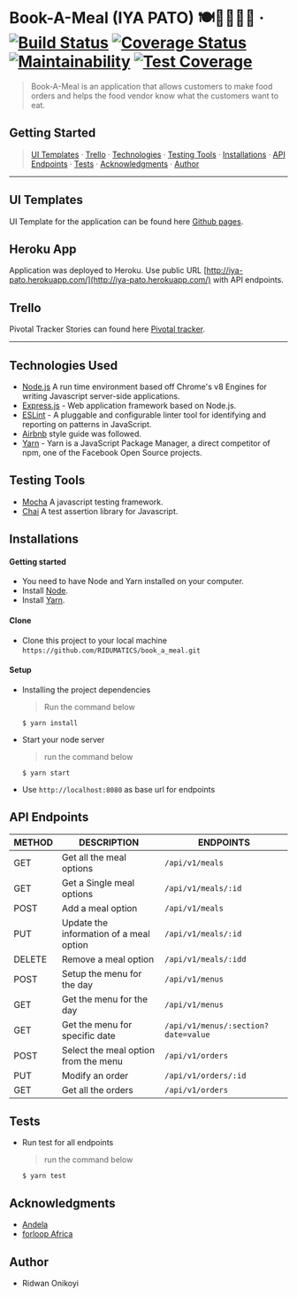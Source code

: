 # Book-A-Meal (IYA PATO) 🍽🥗🍔😋🍗 &middot; [![Build Status](https://travis-ci.com/RIDUMATICS/book_a_meal.svg?branch=develop)](https://travis-ci.com/RIDUMATICS/book_a_meal) [![Coverage Status](https://coveralls.io/repos/github/RIDUMATICS/book_a_meal/badge.svg?branch=develop)](https://coveralls.io/github/RIDUMATICS/book_a_meal?branch=develop) [![Maintainability](https://api.codeclimate.com/v1/badges/8a45c91f27cb5905b15a/maintainability)](https://codeclimate.com/github/RIDUMATICS/book_a_meal/maintainability) [![Test Coverage](https://api.codeclimate.com/v1/badges/8a45c91f27cb5905b15a/test_coverage)](https://codeclimate.com/github/RIDUMATICS/book_a_meal/test_coverage)


>Book-A-Meal is an application that allows customers to make food orders and helps the food vendor know what the customers want to eat.

## Getting Started

> [UI Templates](#ui-templates) &middot; [Trello](#trello) &middot; [Technologies](#technologies-used) &middot; [Testing Tools](#testing-tools) &middot; [Installations](#installations) &middot; [API Endpoints](#api-endpoints) &middot; [Tests](#tests) &middot; [Acknowledgments](#acknowledgments) &middot; [Author](#author)

---

## UI Templates

UI Template for the application can be found here [Github pages](https://ridumatics.github.io/book_a_meal/frontend/index.html).

## Heroku App

Application was deployed to Heroku. Use public URL [http://iya-pato.herokuapp.com/](http://iya-pato.herokuapp.com/) with API endpoints.

## Trello

Pivotal Tracker Stories can found here [Pivotal tracker](https://trello.com/b/cxO2xaT3/book-a-meal).

---

## Technologies Used

[node]: (https://nodejs.org)

- [Node.js](node) A run time environment based off Chrome's v8 Engines for writing Javascript server-side applications.
- [Express.js](https://expressjs.com) - Web application framework based on Node.js.
- [ESLint](https://eslint.org/) - A pluggable and configurable linter tool for identifying and reporting on patterns in JavaScript.
- [Airbnb](https://www.npmjs.com/package/eslint-config-airbnb) style guide was followed.
- [Yarn](https://yarnpkg.com/) -  Yarn is a JavaScript Package Manager, a direct competitor of npm, one of the Facebook Open Source projects.

## Testing Tools

- [Mocha](https://mochajs.org/) A javascript testing framework.
- [Chai](https://chaijs.com) A test assertion library for Javascript.

## Installations

#### Getting started

- You need to have Node and Yarn installed on your computer.
- Install [Node](node).
- Install [Yarn](https://yarnpkg.com/lang/en/docs/install/#windows-stable).

#### Clone

- Clone this project to your local machine `https://github.com/RIDUMATICS/book_a_meal.git`

#### Setup

- Installing the project dependencies
  > Run the command below
  ```shell
  $ yarn install
  ```
- Start your node server
  > run the command below
  ```shell
  $ yarn start
  ```
- Use `http://localhost:8080` as base url for endpoints
  
## API Endpoints

| METHOD | DESCRIPTION                             | ENDPOINTS                           |
| ------ | --------------------------------------- | ------------------------------------|
| GET    | Get all the meal options                | `/api/v1/meals`                     |
| GET    | Get a Single meal options               | `/api/v1/meals/:id`                 |
| POST   | Add a meal option                       | `/api/v1/meals`                     |
| PUT    | Update the information of a meal option | `/api/v1/meals/:id`                 |
| DELETE | Remove a meal option                    | `/api/v1/meals/:idd`                |
| POST   | Setup the menu for the day              | `/api/v1/menus`                     |
| GET    | Get the menu for the day                | `/api/v1/menus`                     |
| GET    | Get the menu for specific date          | `/api/v1/menus/:section?date=value` |
| POST   | Select the meal option from the menu    | `/api/v1/orders`                    |
| PUT    | Modify an order                         | `/api/v1/orders/:id`                |
| GET    | Get all the orders                      | `/api/v1/orders`                    |

## Tests

- Run test for all endpoints
  > run the command below
  ```shell
  $ yarn test
  ```

## Acknowledgments

- [Andela](https://andela.com/)
- [forloop Africa](https://forloop.africa/)

## Author

- Ridwan Onikoyi 
